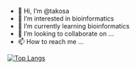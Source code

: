 - 👋 Hi, I’m @takosa
- 👀 I’m interested in bioinformatics
- 🌱 I’m currently learning bioinformatics
- 💞️ I’m looking to collaborate on ...
- 📫 How to reach me ...

<!---
takosa/takosa is a ✨ special ✨ repository because its `README.md` (this file) appears on your GitHub profile.
You can click the Preview link to take a look at your changes.
--->

[![Top Langs](https://github-readme-stats.vercel.app/api/top-langs/?username=takosa)](https://github.com/anuraghazra/github-readme-stats)
